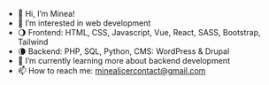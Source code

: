 - 👋 Hi, I’m Minea!
- 👀 I’m interested in web development
- 🌖 Frontend: HTML, CSS, Javascript, Vue, React, SASS, Bootstrap, Tailwind
- 🌘 Backend: PHP, SQL, Python, CMS: WordPress & Drupal
- 🌱 I’m currently learning more about backend development
- 📫 How to reach me: minealicercontact@gmail.com
